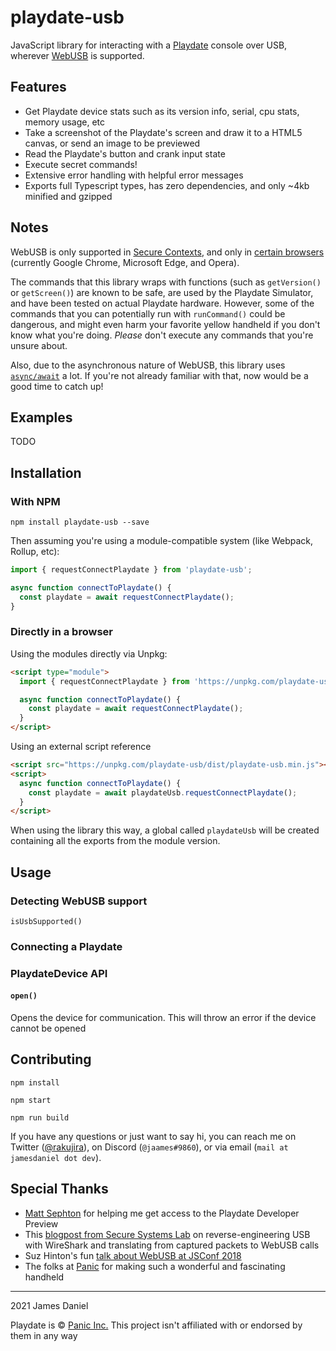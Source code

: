 # playdate-usb

JavaScript library for interacting with a [Playdate](http://play.date/) console over USB, wherever [WebUSB](https://web.dev/usb/) is supported.

## Features

 - Get Playdate device stats such as its version info, serial, cpu stats, memory usage, etc
 - Take a screenshot of the Playdate's screen and draw it to a HTML5 canvas, or send an image to be previewed
 - Read the Playdate's button and crank input state
 - Execute secret commands!
 - Extensive error handling with helpful error messages
 - Exports full Typescript types, has zero dependencies, and only ~4kb minified and gzipped

## Notes

WebUSB is only supported in [Secure Contexts](https://developer.mozilla.org/en-US/docs/Web/Security/Secure_Contexts), and only in [certain browsers](https://developer.mozilla.org/en-US/docs/Web/API/USB#browser_compatibility) (currently Google Chrome, Microsoft Edge, and Opera).

The commands that this library wraps with functions (such as `getVersion()` or `getScreen()`) are known to be safe, are used by the Playdate Simulator, and have been tested on actual Playdate hardware. However, some of the commands that you can potentially run with `runCommand()` could be dangerous, and might even harm your favorite yellow handheld if you don't know what you're doing. *Please* don't execute any commands that you're unsure about.

Also, due to the asynchronous nature of WebUSB, this library uses [`async/await`](https://developer.mozilla.org/en-US/docs/Learn/JavaScript/Asynchronous/Async_await) a lot. If you're not already familiar with that, now would be a good time to catch up!

## Examples

TODO

## Installation

### With NPM

```shell
npm install playdate-usb --save
```

Then assuming you're using a module-compatible system (like Webpack, Rollup, etc):

```js
import { requestConnectPlaydate } from 'playdate-usb';

async function connectToPlaydate() {
  const playdate = await requestConnectPlaydate();
}
```

### Directly in a browser

Using the modules directly via Unpkg:

```html
<script type="module">
  import { requestConnectPlaydate } from 'https://unpkg.com/playdate-usb?module';

  async function connectToPlaydate() {
    const playdate = await requestConnectPlaydate();
  }
</script>
```

Using an external script reference

```html
<script src="https://unpkg.com/playdate-usb/dist/playdate-usb.min.js"></script>
<script>
  async function connectToPlaydate() {
    const playdate = await playdateUsb.requestConnectPlaydate();
  }
</script>
```

When using the library this way, a global called `playdateUsb` will be created containing all the exports from the module version.

## Usage

### Detecting WebUSB support

`isUsbSupported()` 

### Connecting a Playdate

### PlaydateDevice API

#### `open()`

Opens the device for communication. This will throw an error if the device cannot be opened

## Contributing

`npm install`

`npm start`

`npm run build`

If you have any questions or just want to say hi, you can reach me on Twitter ([@rakujira](https://twitter.com/rakujira)), on Discord (`@jaames#9860`), or via email (`mail at jamesdaniel dot dev`).

## Special Thanks

 - [Matt Sephton](https://github.com/gingerbeardman) for helping me get access to the Playdate Developer Preview
 - This [blogpost from Secure Systems Lab](https://ssl.engineering.nyu.edu/blog/2018-01-08-WebUSB) on reverse-engineering USB with WireShark and translating from captured packets to WebUSB calls
 - Suz Hinton's fun [talk about WebUSB at JSConf 2018](https://www.youtube.com/watch?v=IpfZ8Nj3uiE)
 - The folks at [Panic](https://panic.com/) for making such a wonderful and fascinating handheld

 ----

 2021 James Daniel

 Playdate is © [Panic Inc.](https://panic.com/) This project isn't affiliated with or endorsed by them in any way